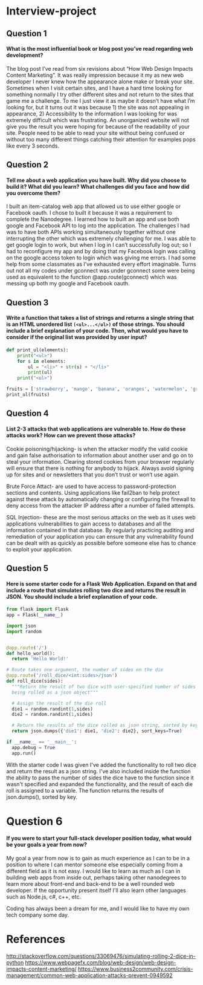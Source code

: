 # Interview-project

## Question 1

#### What is the most influential book or blog post you’ve read regarding web development?


The blog post I’ve read from six revisions about “How Web Design Impacts Content Marketing”. It was really impression because it my as new web developer I never knew how the appearance alone make or break your site. Sometimes when I visit certain sites, and I have a hard time looking for something normally I try other different sites and not return to the sites that game me a challenge. To me I just view it as maybe it doesn’t have what I’m looking for, but it turns out it was because 1) the site was not appealing in appearance, 2) Accessibility to the information I was looking for was extremely difficult which was frustrating. An unorganized website will not give you the result you were hoping for because of the readability of your site. People need to be able to read your site without being confused or without too many different things catching their attention for examples pops like every 3 seconds.


## Question 2

#### Tell me about a web application you have built. Why did you choose to build it? What did you learn? What challenges did you face and how did you overcome them?


I built an item-catalog web app that allowed us to use either google or Facebook oauth. I chose to built it because it was a requirement to complete the Nanodegree. I learned how to built an app and use both google and Facebook API to log into the application. The challenges I had was to have both APIs working simultaneously together without one interrupting the other which was extremely challenging for me. I was able to get google login to work, but when I log in I can’t successfully log out; so I had to reconfigure my app and by doing that my Facebook login was calling on the google access token to login which was giving me errors. I had some help from some classmates as I’ve exhausted every effort imaginable. Turns out not all my codes under gconnect was under gconnect some were being used as equivalent to the function @app.route(gconnect) which was messing up both my google and Facebook oauth.


## Question 3

#### Write a function that takes a list of strings and returns a single string that is an HTML unordered list `(<ul>...</ul>)` of those strings. You should include a brief explanation of your code. Then, what would you have to consider if the original list was provided by user input?


```python
def print_ul(elements):
    print("<ul>")
    for s in elements:
        ul = "<li>" + str(s) + "</li>"
        print(ul)
    print("<ul>")

fruits = ['strawberry', 'mango', 'banana', 'oranges', 'watermelon', 'grapes', 'blueberries'];
print_ul(fruits)

```


## Question 4

#### List 2-3 attacks that web applications are vulnerable to. How do these attacks work? How can we prevent those attacks?

Cookie poisoning/hijacking- is when the attacker modify the valid cookie and gain false authorisation to information about another user and go on to steal your information.
Clearing stored cookies from your browser regularly will ensure that there is nothing for anybody to hijack. Always avoid signing up for sites and or newsletters that you don’t trust or won’t use again.

Brute Force Attact- are used to have access to password-protection sections and contents. Using applications like fail2ban to help protect against these attack by automatically changing or configuring the firewall to deny access from the attacker IP address after a number of failed attempts.

SQL Injection- these are the most serious attacks on the web as it uses web applications vulnerabilities to gain access to databases and all the information contained in that database.
By regularly practicing auditing and remediation of your application you can ensure that any vulnerability found can be dealt with as quickly as possible before someone else has to chance to exploit your application.

## Question 5

#### Here is some starter code for a Flask Web Application. Expand on that and include a route that simulates rolling two dice and returns the result in JSON. You should include a brief explanation of your code.

```python
from flask import Flask
app = Flask(__name__)

import json
import random


@app.route('/')
def hello_world():
  return 'Hello World!'

# Route takes one argument, the number of sides on the die
@app.route('/roll_dice/<int:sides>/json')
def roll_dice(sides):
  """Return the result of two dice with user-specified number of sides
  being rolled as a json object"""

  # Assign the result of the die roll
  die1 = random.randint(1,sides)
  die2 = random.randint(1,sides)

  # Return the results of the dice rolled as json string, sorted by key
  return json.dumps({'die1': die1, 'die2': die2}, sort_keys=True)

if __name__ == '__main__':
  app.debug = True
  app.run()

```
With the starter code I was given I've added the functionality to roll two dice and return the result as a json string. I've also included inside the function the ability to pass the number of sides the dice have to the function since it wasn't specified and expanded the functionality, and the result of each die roll is assigned to a variable. The function returns the results of json.dumps(), sorted by key.

# Question 6 

#### If you were to start your full-stack developer position today, what would be your goals a year from now? 

My goal a year from now is to gain as much experience as I can to be in a position to where I can mentor someone else especially coming from a different field as it is not easy. I would like to learn as much as I can in building web apps from inside out, perhaps taking other nanodegrees to learn more about front-end and back-end to be a well rounded web developer. If the opportunity present itself I'll also learn other languages such as Node.js, c#, c++, etc. 

Coding has always been a dream for me, and I would like to have my own tech company some day.

# References

http://stackoverflow.com/questions/33069476/simulating-rolling-2-dice-in-python
https://www.webpagefx.com/blog/web-design/web-design-impacts-content-marketing/
https://www.business2community.com/crisis-management/common-web-application-attacks-prevent-0949592
